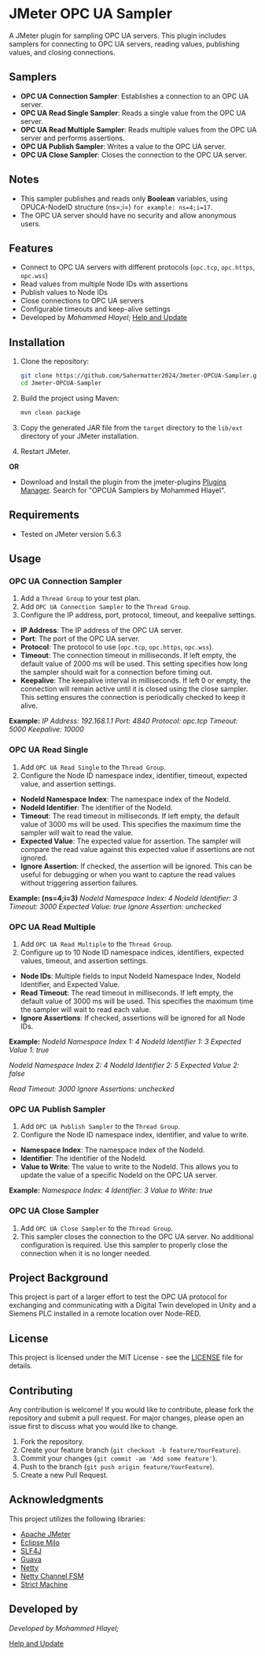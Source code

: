 # JMeter OPC UA Sampler

A JMeter plugin for sampling OPC UA servers. This plugin includes samplers for connecting to OPC UA servers, reading values, publishing values, and closing connections.

## Samplers
- **OPC UA Connection Sampler**: Establishes a connection to an OPC UA server.
- **OPC UA Read Single Sampler**: Reads a single value from the OPC UA server.
- **OPC UA Read Multiple Sampler**: Reads multiple values from the OPC UA server and performs assertions.
- **OPC UA Publish Sampler**: Writes a value to the OPC UA server.
- **OPC UA Close Sampler**: Closes the connection to the OPC UA server.

## Notes

- This sampler publishes and reads only **Boolean** variables, using OPUCA-NodeID structure (ns=;i=) `for example: ns=4;i=17`.
- The OPC UA server should have no security and allow anonymous users.

## Features

- Connect to OPC UA servers with different protocols (`opc.tcp`, `opc.https`, `opc.wss`)
- Read values from multiple Node IDs with assertions
- Publish values to Node IDs
- Close connections to OPC UA servers
- Configurable timeouts and keep-alive settings
- Developed by *Mohammed Hlayel*; [Help and Update](https://github.com/Sahermatter2024)

## Installation

1. Clone the repository:
    ```sh
    git clone https://github.com/Sahermatter2024/Jmeter-OPCUA-Sampler.git
    cd Jmeter-OPCUA-Sampler
    ```

2. Build the project using Maven:
    ```sh
    mvn clean package
    ```

3. Copy the generated JAR file from the `target` directory to the `lib/ext` directory of your JMeter installation.
4. Restart JMeter.

**OR**
- Download and Install the plugin from the jmeter-plugins [Plugins Manager](https://jmeter-plugins.org/install/Install/). Search for "OPCUA Samplers by Mohammed Hlayel".

## Requirements

- Tested on JMeter version 5.6.3

## Usage

### OPC UA Connection Sampler

1. Add a `Thread Group` to your test plan.
2. Add `OPC UA Connection Sampler` to the `Thread Group`.
3. Configure the IP address, port, protocol, timeout, and keepalive settings.
* **IP Address**: The IP address of the OPC UA server.
* **Port**: The port of the OPC UA server.
* **Protocol**: The protocol to use (`opc.tcp`, `opc.https`, `opc.wss`).
* **Timeout**: The connection timeout in milliseconds. If left empty, the default value of 2000 ms will be used. This setting specifies how long the sampler should wait for a connection before timing out.
* **Keepalive**: The keepalive interval in milliseconds. If left 0 or empty, the connection will remain active until it is closed using the close sampler. This setting ensures the connection is periodically checked to keep it alive.

**Example:**
_IP Address: 192.168.1.1
Port: 4840
Protocol: opc.tcp
Timeout: 5000
Keepalive: 10000_

### OPC UA Read Single

1. Add `OPC UA Read Single` to the `Thread Group`.
2. Configure the Node ID namespace index, identifier, timeout, expected value, and assertion settings.
* **NodeId Namespace Index**: The namespace index of the NodeId.
* **NodeId Identifier**: The identifier of the NodeId.
* **Timeout**: The read timeout in milliseconds. If left empty, the default value of 3000 ms will be used. This specifies the maximum time the sampler will wait to read the value.
* **Expected Value**: The expected value for assertion. The sampler will compare the read value against this expected value if assertions are not ignored.
* **Ignore Assertion**: If checked, the assertion will be ignored. This can be useful for debugging or when you want to capture the read values without triggering assertion failures.

**Example: (ns=4;i=3)**
_NodeId Namespace Index: 4
NodeId Identifier: 3
Timeout: 3000
Expected Value: true
Ignore Assertion: unchecked_

### OPC UA Read Multiple

1. Add `OPC UA Read Multiple` to the `Thread Group`.
2. Configure up to 10 Node ID namespace indices, identifiers, expected values, timeout, and assertion settings.
* **Node IDs**: Multiple fields to input NodeId Namespace Index, NodeId Identifier, and Expected Value.
* **Read Timeout**: The read timeout in milliseconds. If left empty, the default value of 3000 ms will be used. This specifies the maximum time the sampler will wait to read each value.
* **Ignore Assertions**: If checked, assertions will be ignored for all Node IDs.

**Example:**
_NodeId Namespace Index 1: 4
NodeId Identifier 1: 3
Expected Value 1: true_

_NodeId Namespace Index 2: 4
NodeId Identifier 2: 5
Expected Value 2: false_

_Read Timeout: 3000
Ignore Assertions: unchecked_


### OPC UA Publish Sampler

1. Add `OPC UA Publish Sampler` to the `Thread Group`.
2. Configure the Node ID namespace index, identifier, and value to write.
* **Namespace Index**: The namespace index of the NodeId.
* **Identifier**: The identifier of the NodeId.
* **Value to Write**: The value to write to the NodeId. This allows you to update the value of a specific NodeId on the OPC UA server.

**Example:**
_Namespace Index: 4
Identifier: 3
Value to Write: true_

### OPC UA Close Sampler

1. Add `OPC UA Close Sampler` to the `Thread Group`.
2. This sampler closes the connection to the OPC UA server. No additional configuration is required. Use this sampler to properly close the connection when it is no longer needed.

## Project Background

This project is part of a larger effort to test the OPC UA protocol for exchanging and communicating with a Digital Twin developed in Unity and a Siemens PLC installed in a remote location over Node-RED.


## License

This project is licensed under the MIT License - see the [LICENSE](LICENSE) file for details.

## Contributing
Any contribution is welcome! If you would like to contribute, please fork the repository and submit a pull request. For major changes, please open an issue first to discuss what you would like to change.

1. Fork the repository.
2. Create your feature branch (`git checkout -b feature/YourFeature`).
3. Commit your changes (`git commit -am 'Add some feature'`).
4. Push to the branch (`git push origin feature/YourFeature`).
5. Create a new Pull Request.

## Acknowledgments

This project utilizes the following libraries:

- [Apache JMeter](https://jmeter.apache.org/)
- [Eclipse Milo](https://github.com/eclipse/milo)
- [SLF4J](https://www.slf4j.org/)
- [Guava](https://github.com/google/guava)
- [Netty](https://netty.io/)
- [Netty Channel FSM](https://github.com/digitalpetri/netty-channel-fsm)
- [Strict Machine](https://github.com/digitalpetri/strict-machine)

## Developed by

*Developed by Mohammed Hlayel;*

[Help and Update](https://github.com/Sahermatter2024)